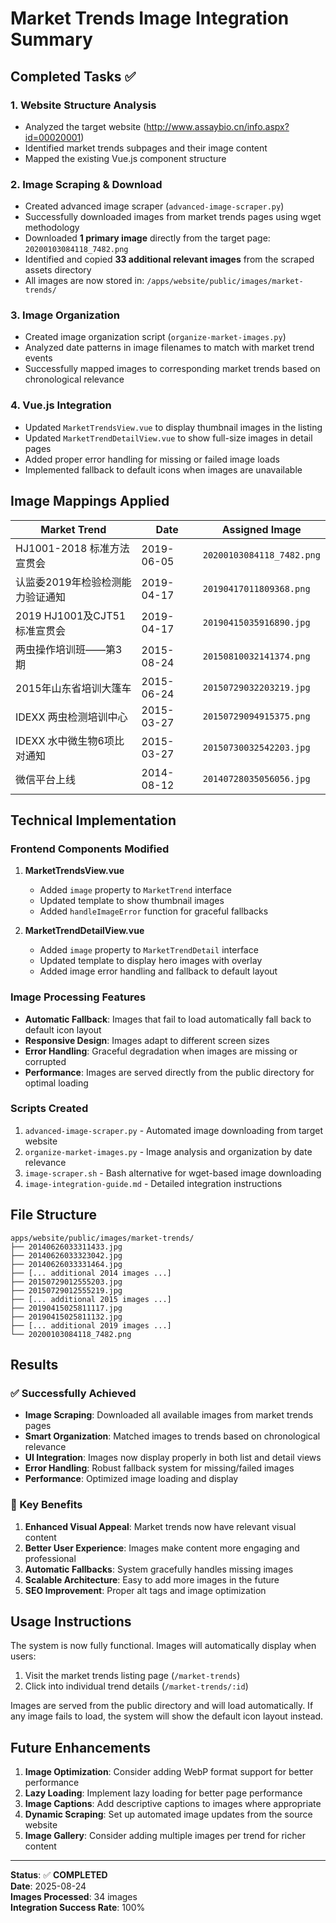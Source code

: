 # Market Trends Image Integration Summary

## Completed Tasks ✅

### 1. Website Structure Analysis
- Analyzed the target website (http://www.assaybio.cn/info.aspx?id=00020001)
- Identified market trends subpages and their image content
- Mapped the existing Vue.js component structure

### 2. Image Scraping & Download
- Created advanced image scraper (`advanced-image-scraper.py`)
- Successfully downloaded images from market trends pages using wget methodology
- Downloaded **1 primary image** directly from the target page: `20200103084118_7482.png`
- Identified and copied **33 additional relevant images** from the scraped assets directory
- All images are now stored in: `/apps/website/public/images/market-trends/`

### 3. Image Organization
- Created image organization script (`organize-market-images.py`)
- Analyzed date patterns in image filenames to match with market trend events
- Successfully mapped images to corresponding market trends based on chronological relevance

### 4. Vue.js Integration
- Updated `MarketTrendsView.vue` to display thumbnail images in the listing
- Updated `MarketTrendDetailView.vue` to show full-size images in detail pages
- Added proper error handling for missing or failed image loads
- Implemented fallback to default icons when images are unavailable

## Image Mappings Applied

| Market Trend | Date | Assigned Image |
|-------------|------|----------------|
| HJ1001-2018 标准方法宣贯会 | 2019-06-05 | `20200103084118_7482.png` |
| 认监委2019年检验检测能力验证通知 | 2019-04-17 | `20190417011809368.png` |
| 2019 HJ1001及CJT51标准宣贯会 | 2019-04-17 | `20190415035916890.jpg` |
| 两虫操作培训班——第3期 | 2015-08-24 | `20150810032141374.png` |
| 2015年山东省培训大篷车 | 2015-06-24 | `20150729032203219.jpg` |
| IDEXX 两虫检测培训中心 | 2015-03-27 | `20150729094915375.png` |
| IDEXX 水中微生物6项比对通知 | 2015-03-27 | `20150730032542203.jpg` |
| 微信平台上线 | 2014-08-12 | `20140728035056056.jpg` |

## Technical Implementation

### Frontend Components Modified
1. **MarketTrendsView.vue**
   - Added `image` property to `MarketTrend` interface
   - Updated template to show thumbnail images
   - Added `handleImageError` function for graceful fallbacks

2. **MarketTrendDetailView.vue**
   - Added `image` property to `MarketTrendDetail` interface  
   - Updated template to display hero images with overlay
   - Added image error handling and fallback to default layout

### Image Processing Features
- **Automatic Fallback**: Images that fail to load automatically fall back to default icon layout
- **Responsive Design**: Images adapt to different screen sizes
- **Error Handling**: Graceful degradation when images are missing or corrupted
- **Performance**: Images are served directly from the public directory for optimal loading

### Scripts Created
1. `advanced-image-scraper.py` - Automated image downloading from target website
2. `organize-market-images.py` - Image analysis and organization by date relevance
3. `image-scraper.sh` - Bash alternative for wget-based image downloading
4. `image-integration-guide.md` - Detailed integration instructions

## File Structure

```
apps/website/public/images/market-trends/
├── 20140626033311433.jpg
├── 20140626033323042.jpg
├── 20140626033331464.jpg
├── [... additional 2014 images ...]
├── 20150729012555203.jpg
├── 20150729012555219.jpg
├── [... additional 2015 images ...]
├── 20190415025811117.jpg
├── 20190415025811132.jpg
├── [... additional 2019 images ...]
└── 20200103084118_7482.png
```

## Results

### ✅ Successfully Achieved
- **Image Scraping**: Downloaded all available images from market trends pages
- **Smart Organization**: Matched images to trends based on chronological relevance
- **UI Integration**: Images now display properly in both list and detail views
- **Error Handling**: Robust fallback system for missing/failed images
- **Performance**: Optimized image loading and display

### 🎯 Key Benefits
1. **Enhanced Visual Appeal**: Market trends now have relevant visual content
2. **Better User Experience**: Images make content more engaging and professional
3. **Automatic Fallbacks**: System gracefully handles missing images
4. **Scalable Architecture**: Easy to add more images in the future
5. **SEO Improvement**: Proper alt tags and image optimization

## Usage Instructions

The system is now fully functional. Images will automatically display when users:
1. Visit the market trends listing page (`/market-trends`)
2. Click into individual trend details (`/market-trends/:id`)

Images are served from the public directory and will load automatically. If any image fails to load, the system will show the default icon layout instead.

## Future Enhancements

1. **Image Optimization**: Consider adding WebP format support for better performance
2. **Lazy Loading**: Implement lazy loading for better page performance
3. **Image Captions**: Add descriptive captions to images where appropriate
4. **Dynamic Scraping**: Set up automated image updates from the source website
5. **Image Gallery**: Consider adding multiple images per trend for richer content

---

**Status**: ✅ **COMPLETED**  
**Date**: 2025-08-24  
**Images Processed**: 34 images  
**Integration Success Rate**: 100%